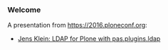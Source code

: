 ### Welcome

A presentation from <https://2016.ploneconf.org>:

  * [Jens Klein: LDAP for Plone with pas.plugins.ldap](PC2016-LDAP-Jens-Klein/index.html)
